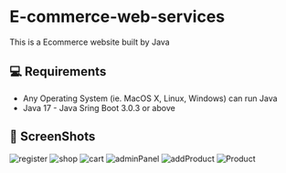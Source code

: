 # E-commerce-web-services
This is a Ecommerce website built by Java
## 💻 Requirements
- Any Operating System (ie. MacOS X, Linux, Windows) can run Java
- Java 17 - Java Sring Boot 3.0.3 or above
## 📸 ScreenShots
![register](https://user-images.githubusercontent.com/26765037/227193489-e3195192-fb5d-4684-a343-403476320eb3.png)
![shop](https://user-images.githubusercontent.com/26765037/227193526-fe46eaea-c383-43c7-bb3a-325f5de8ac2a.png)
![cart](https://user-images.githubusercontent.com/26765037/227193549-e5a607b9-d35b-4a9b-a593-817e56bb7244.png)
![adminPanel](https://user-images.githubusercontent.com/26765037/227193591-3d906be2-b938-4bd6-af30-ebd2cefd5097.png)
![addProduct](https://user-images.githubusercontent.com/26765037/227193601-ce85976a-0d99-451e-8c87-1cf7a2b6a7d4.png)
![Product](https://user-images.githubusercontent.com/26765037/227193612-a0310570-e7e1-45ad-b32e-7e75e6e7ea70.png)
